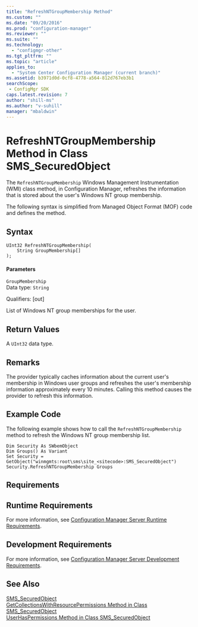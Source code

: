 ```yaml
---
title: "RefreshNTGroupMembership Method"
ms.custom: ""
ms.date: "09/20/2016"
ms.prod: "configuration-manager"
ms.reviewer: ""
ms.suite: ""
ms.technology:
  - "configmgr-other"
ms.tgt_pltfrm: ""
ms.topic: "article"
applies_to:
  - "System Center Configuration Manager (current branch)"
ms.assetid: b3971d0d-0cf8-4778-a564-812d767eb3b1searchScope: - ConfigMgr SDK
caps.latest.revision: 7
author: "shill-ms"
ms.author: "v-suhill"
manager: "mbaldwin"
---
```

# RefreshNTGroupMembership Method in Class SMS_SecuredObject
The `RefreshNTGroupMembership` Windows Management Instrumentation (WMI) class method, in Configuration Manager, refreshes the information that is stored about the user's Windows NT group membership.  

 The following syntax is simplified from Managed Object Format (MOF) code and defines the method.  

## Syntax  

```  
UInt32 RefreshNTGroupMembership(  
    String GroupMembership[]  
);  
```  

#### Parameters  
 `GroupMembership`  
 Data type: `String`  

 Qualifiers: [out]  

 List of Windows NT group memberships for the user.  

## Return Values  
 A `UInt32` data type.  

## Remarks  
 The provider typically caches information about the current user's membership in Windows user groups and refreshes the user's membership information approximately every 10 minutes. Calling this method causes the provider to refresh this information.  

## Example Code  
 The following example shows how to call the `RefreshNTGroupMembership` method to refresh the Windows NT group membership list.  

```  
Dim Security As SWbemObject  
Dim Groups() As Variant  
Set Security = GetObject("winmgmts:root\sms\site_<sitecode>:SMS_SecuredObject")  
Security.RefreshNTGroupMembership Groups  
```  

## Requirements  

## Runtime Requirements  
 For more information, see [Configuration Manager Server Runtime Requirements](../../../develop/core/reqs/server-runtime-requirements.md).  

## Development Requirements  
 For more information, see [Configuration Manager Server Development Requirements](../../../develop/core/reqs/server-development-requirements.md).  

## See Also  
 [SMS_SecuredObject](../../../develop/reference/misc/sms_securedobject-server-wmi-class.md)   
 [GetCollectionsWithResourcePermissions Method in Class SMS_SecuredObject](../../../develop/reference/misc/getcollectionswithresourcepermissions-method-in-class-sms_securedobject.md)   
 [UserHasPermissions Method in Class SMS_SecuredObject](../../../develop/reference/misc/userhaspermissions-method-in-class-sms_securedobject.md)
